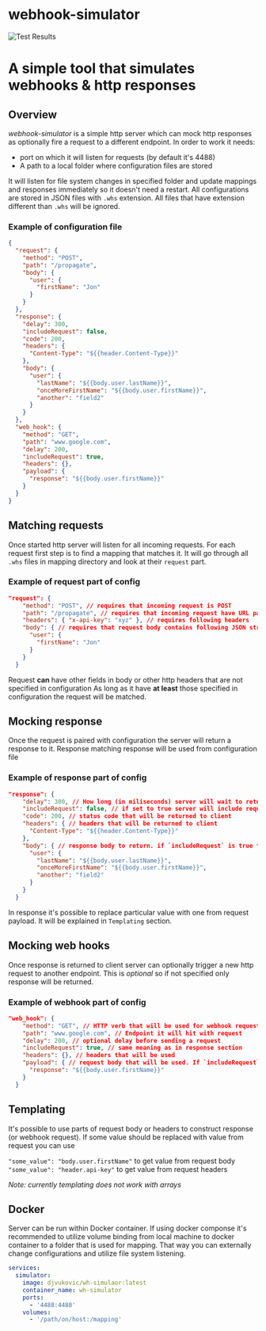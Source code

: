 # webhook-simulator

![Test Results](https://github.com/djordjev/webhook-simulator/actions/workflows/test.yml/badge.svg?branch=main)

# A simple tool that simulates webhooks & http responses

## Overview

_webhook-simulator_ is a simple http server which can mock http responses as optionally fire a
request to a different endpoint. In order to work it needs:
- port on which it will listen for requests (by default it's 4488)
- A path to a local folder where configuration files are stored

It will listen for file system changes in specified folder and update mappings and responses
immediately so it doesn't need a restart. All configurations are stored in JSON files with
`.whs` extension. All files that have extension different than `.whs` will be ignored.

### Example of configuration file

```JSON
{
  "request": {
    "method": "POST",
    "path": "/propagate",
    "body": {
      "user": {
        "firstName": "Jon"
      }
    }
  },
  "response": {
    "delay": 300,
    "includeRequest": false,
    "code": 200,
    "headers": {
      "Content-Type": "${{header.Content-Type}}"
    },
    "body": {
      "user": {
        "lastName": "${{body.user.lastName}}",
        "onceMoreFirstName": "${{body.user.firstName}}",
        "another": "field2"
      }
    }
  },
  "web_hook": {
    "method": "GET",
    "path": "www.google.com",
    "delay": 200,
    "includeRequest": true,
    "headers": {},
    "payload": {
      "response": "${{body.user.firstName}}"
    }
  }
}
```

## Matching requests

Once started http server will listen for all incoming requests. For each request first step is 
to find a mapping that matches it. It will go through all `.whs` files in mapping directory 
and look at their `request` part. 

### Example of request part of config

```json
"request": {
    "method": "POST", // requires that incoming request is POST
    "path": "/propagate", // requires that incoming request have URL path /propagate
    "headers": { "x-api-key": "xyz" }, // requires following headers
    "body": { // requires that request body contains following JSON structure
      "user": {
        "firstName": "Jon"
      }
    }
  }
```

Request **can** have other fields in body or other http headers that are not specified in configuration
As long as it have **at least** those specified in configuration the request will be matched.

## Mocking response

Once the request is paired with configuration the server will return a response to it. Response
matching response will be used from configuration file 

### Example of response part of config

```json
"response": {
    "delay": 300, // How long (in miliseconds) server will wait to return a response
    "includeRequest": false, // if set to true server will include request payload body into response
    "code": 200, // status code that will be returned to client
    "headers": { // headers that will be returned to client
      "Content-Type": "${{header.Content-Type}}"
    },
    "body": { // response body to return. if `includeRequest` is true this will be merged into request payload
      "user": {
        "lastName": "${{body.user.lastName}}",
        "onceMoreFirstName": "${{body.user.firstName}}",
        "another": "field2"
      }
    }
  }
```

In response it's possible to replace particular value with one from request payload. It will be
explained in `Templating` section.

## Mocking web hooks

Once response is returned to client server can optionally trigger a new http request to 
another endpoint. This is _optional_ so if not specified only response will be returned.

### Example of webhook part of config

```json
"web_hook": {
    "method": "GET", // HTTP verb that will be used for webhook request
    "path": "www.google.com", // Endpoint it will hit with request
    "delay": 200, // optional delay before sending a request
    "includeRequest": true, // same meaning as in response section
    "headers": {}, // headers that will be used
    "payload": { // request body that will be used. If `includeRequest` is set it will be merged into payload body
      "response": "${{body.user.firstName}}"
    }
  }
```

## Templating

It's possible to use parts of request body or headers to construct response (or webhook request).
If some value should be replaced with value from request you can use

`"some_value": "body.user.firstName"` to get value from request body
`"some_value": "header.api-key"` to get value from request headers

_Note: currently templating does not work with arrays_

## Docker

Server can be run within Docker container. If using docker componse it's recommended to 
utilize volume binding from local machine to docker container to a folder that is used for 
mapping. That way you can externally change configurations and utilize file system listening.

```yaml
services:
  simulator:
    image: djvukovic/wh-simulaor:latest
    container_name: wh-simulator
    ports:
      - '4488:4488'
    volumes:
      - '/path/on/host:/mapping'
```

